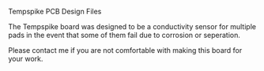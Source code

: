 Tempspike PCB Design Files

The Tempspike board was designed to be a conductivity sensor for multiple pads in the event that some of them fail due to corrosion or seperation.

Please contact me if you are not comfortable with making this board for your work.
